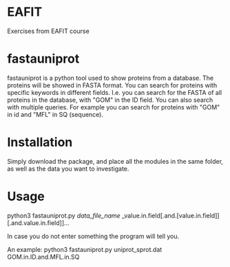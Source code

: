 # EAFIT
Exercises from EAFIT course




# fastauniprot

fastauniprot is a python tool used to show proteins from a database. The proteins will be showed in FASTA format.
You can search for proteins with specific keywords in different fields. I.e. you can search for the FASTA of all proteins in the database, with "GOM" in the ID field. 
You can also search with multiple queries. For example you can search for proteins with "GOM" in id and "MFL" in SQ (sequence).

# Installation
Simply download the package, and place all the modules in the same folder, as well as the data you want to investigate.

# Usage
python3 fastauniprot.py _data_file_name_ _value.in.field[.and.[value.in.field]][.and.value.in.field]]...

In case you do not enter something the program will tell you.

An example:
python3 fastauniprot.py uniprot_sprot.dat GOM.in.ID.and.MFL.in.SQ

